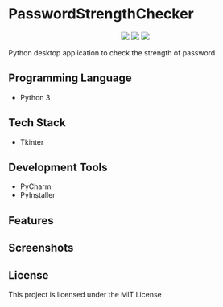 # PasswordStrengthChecker
<p align="center">
  <img src="https://api.visitorbadge.io/api/visitors?path=https%3A%2F%2Fgithub.com%2Freshmaharidhas%2FPasswordStrengthChecker&label=Visitors&labelColor=%2300ff00&countColor=%23000000&style=flat-square&labelStyle=none"/>
  <img src="https://img.shields.io/github/languages/top/reshmaharidhas/PasswordStrengthChecker?labelColor=%23000000&color=%230000FF"/>
  <img src="https://img.shields.io/github/languages/code-size/reshmaharidhas/PasswordStrengthChecker"/>
</p>
Python desktop application to check the strength of password

## Programming Language
- Python 3

## Tech Stack
- Tkinter

## Development Tools
- PyCharm
- PyInstaller

## Features


## Screenshots

## License
This project is licensed under the MIT License
